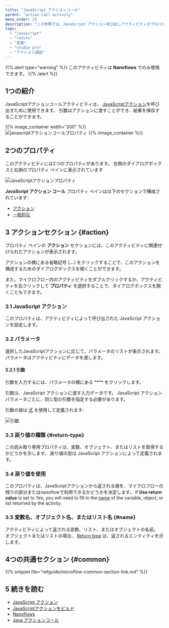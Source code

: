 ```yaml
---
title: "JavaScript アクションコール"
parent: "action-call-activity"
menu_order: 20
description: "この参照では、JavaScript アクション呼び出しアクティビティのプロパティを説明します。"
tags:
  - "javascript"
  - "return"
  - "変数"
  - "studio pro"
  - "アクション通話"
---
```


{{% alert type="warning" %}}
このアクティビティは **Nanoflows** でのみ使用できます。
{{% /alert %}}

## 1つの紹介

JavaScriptアクションコールアクティビティは、 [JavaScriptアクション](javascript-actions)を呼び出すために使用できます。 引数はアクションに渡すことができ、結果を保存することができます。

{{% image_container width="200" %}}
![javascriptアクションコールプロパティ](attachments/action-call-activities/javascript-call.png)
{{% /image_container %}}

## 2つのプロパティ

このアクティビティには2つのプロパティがあります。 左側のダイアログボックスと右側のプロパティ ペインに表示されています

![JavaScriptアクションプロパティ](attachments/action-call-activities/javascript-action-call.png)

**JavaScript アクション コール** プロパティ ペインは以下のセクションで構成されています:

* [アクション](#action)
* [一般的な](#common)

## 3 アクションセクション {#action}

プロパティ ペインの **アクション** セクションには、このアクティビティに関連付けられたアクションが表示されます。

アクションの横にある省略記号 (**…**) をクリックすることで、このアクションを構成するためのダイアログボックスを開くことができます。

また、マイクロフロー内のアクティビティをダブルクリックするか、アクティビティを右クリックして **プロパティ** を選択することで、ダイアログボックスを開くこともできます。

### 3.1 JavaScript アクション

このプロパティは、アクティビティによって呼び出された JavaScript アクションを設定します。

### 3.2 パラメータ

選択したJavaScriptアクションに応じて、パラメータのリストが表示されます。 パラメータはアクティビティにデータを渡します。

#### 3.2.1 引数

引数を入力するには、パラメータの横にある **** をクリックします。

引数は、JavaScript アクションに渡す入力データです。 JavaScript アクションパラメータごとに、同じ型の引数を指定する必要があります。

引数の値は [式](expressions) を使用して定義されます:

![引数](attachments/action-call-activities/argument-edit.png)

### 3.3 戻り値の種類 {#return-type}

この読み取り専用プロパティは、変数、オブジェクト、またはリストを取得するかどうかを示します。 戻り値の型は JavaScript アクションによって定義されます。

### 3.4 戻り値を使用

このプロパティは、JavaScriptアクションから返される値を、マイクロフローの残りの部分またはnanoflowで利用できるかどうかを決定します。 If **Use return value** is set to *Yes*, you will need to fill in the [name](#name) of the variable, object, or list returned by the activity.

### 3.5 変数名、オブジェクト名、またはリスト名 {#name}

アクティビティによって返される変数、リスト、またはオブジェクトの名前。 オブジェクトまたはリストの場合、 [Return type](#return-type) は、返されるエンティティを示します。

## 4つの共通セクション {#common}

{{% snippet file="refguide/microflow-common-section-link.md" %}}

## 5 続きを読む

* [JavaScript アクション](javascript-actions)
* [JavaScriptアクションをビルド](/howto/extensibility/build-javascript-actions)
* [Nanoflows](ナノフロー)
* [Java アクションコール](java-action-call)
